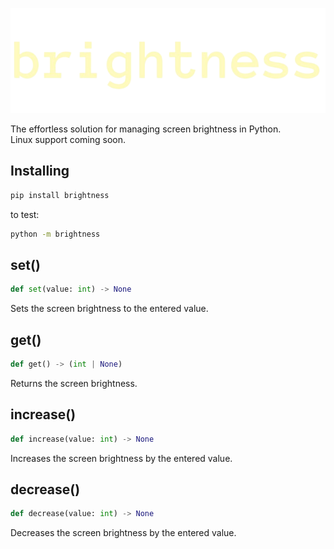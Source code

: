 ![Logo](https://raw.githubusercontent.com/ekinpy/brightness/main/brightness.png)

The effortless solution for managing screen brightness in Python.\
Linux support coming soon.

## Installing

```sh
pip install brightness
```

to test:

```sh
python -m brightness
```

## set()
```python
def set(value: int) -> None
```
Sets the screen brightness to the entered value.

## get()
```python
def get() -> (int | None)
```
Returns the screen brightness.

## increase()
```python
def increase(value: int) -> None
```
Increases the screen brightness by the entered value.

## decrease()
```python
def decrease(value: int) -> None
```
Decreases the screen brightness by the entered value.